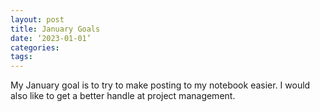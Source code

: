 ```yaml
---
layout: post
title: January Goals
date: ‘2023-01-01’
categories:
tags:
---
```


My January goal is to try to make posting to my notebook easier. I would also like to get a better handle at project management. 
